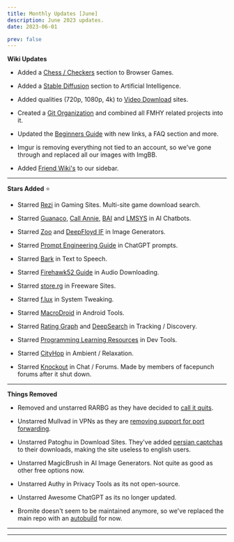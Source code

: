 ```yaml
---
title: Monthly Updates [June]
description: June 2023 updates.
date: 2023-06-01

prev: false
---
```

<Post authors="['nbats']" />

**Wiki Updates**

* Added a [Chess / Checkers](https://fmhy.pages.dev/gamingpiracyguide/#chess--checkers) section to Browser Games.

* Added a [Stable Diffusion](https://fmhy.pages.dev/ai/#stable-diffusion) section to Artificial Intelligence.

* Added qualities (720p, 1080p, 4k) to [Video Download](https://fmhy.pages.dev/videopiracyguide/#download-sites) sites.

* Created a [Git Organization](https://github.com/fmhy) and combined all FMHY related projects into it.

* Updated the [Beginners Guide](https://rentry.org/Piracy-BG) with new links, a FAQ section and more.

* Imgur is removing everything not tied to an account, so we've gone through and replaced all our images with ImgBB.

* Added [Friend Wiki's](https://ibb.co/HCB7BS9) to our sidebar.

***

**Stars Added** ⭐

* Starred [Rezi](https://fmhy.pages.dev/storage/#game-download-cse) in Gaming Sites. Multi-site game download search.

* Starred [Guanaco](https://huggingface.co/spaces/uwnlp/guanaco-playground-tgi), [Call Annie](https://callannie.ai/), [BAI](https://chatbot.theb.ai) and [LMSYS](https://chat.lmsys.org/) in AI Chatbots.

* Starred [Zoo](https://zoo.replicate.dev/) and [DeepFloyd IF](https://huggingface.co/spaces/DeepFloyd/IF) in Image Generators.

* Starred [Prompt Engineering Guide](https://fmhy.pages.dev/ai/#chatgpt-prompts) in ChatGPT prompts.

* Starred [Bark](https://fmhy.pages.dev/ai/#text-to-speech) in Text to Speech.

* Starred [Firehawk52 Guide](https://fmhy.pages.dev/audiopiracyguide/#download-apps) in Audio Downloading.

* Starred [store.rg](https://fmhy.pages.dev/downloadpiracyguide/#freeware-sites) in Freeware Sites.

* Starred [f.lux](https://fmhy.pages.dev/toolsguide/#tweaking) in System Tweaking.

* Starred [MacroDroid](https://fmhy.pages.dev/android-iosguide/#android-tools) in Android Tools.

* Starred [Rating Graph](https://www.ratingraph.com/) and [DeepSearch](https://deepsearch.mycelebs.com/movie) in Tracking / Discovery.

* Starred [Programming Learning Resources](https://fmhy.pages.dev/devtools/#learning--cheat-sheets) in Dev Tools.

* Starred [CityHop](https://fmhy.pages.dev/audiopiracyguide/#ambient--relaxation) in Ambient / Relaxation.

* Starred [Knockout](https://fmhy.pages.dev/miscguide/#chat--forums) in Chat / Forums. Made by members of facepunch forums after it shut down.

***

**Things Removed**

* Removed and unstarred RARBG as they have decided to [call it quits](https://ibb.co/zxcLTpq).

* Unstarred Mullvad in VPNs as they are [removing support for port forwarding](https://mullvad.net/en/blog/2023/5/29/removing-the-support-for-forwarded-ports/).

* Unstarred Patoghu in Download Sites. They've added [persian captchas](https://ibb.co/2SjzZb1) to their downloads, making the site useless to english users.

* Unstarred MagicBrush in AI Image Generators. Not quite as good as other free options now. 

* Unstarred Authy in Privacy Tools as its not open-source.

* Unstarred Awesome ChatGPT as its no longer updated.

* Bromite doesn't seem to be maintained anymore, so we've replaced the main repo with an [autobuild](https://fmhy.pages.dev/android-iosguide/) for now.

***
***
